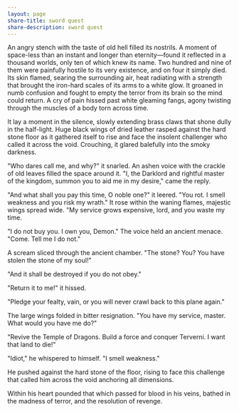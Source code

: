 ```yaml
---
layout: page
share-title: sword quest
share-description: sword quest
---
```

An angry stench with the taste of old hell filled its nostrils. A moment of space-less than an instant and longer than eternity—found it reflected in a thousand worlds, only ten of which knew its name. Two hundred and nine of them were painfully hostile to its very existence, and on four it simply died. Its skin flamed, searing the surrounding air, heat radiating with a strength that brought the iron-hard scales of its arms to a white glow. It groaned in numb confusion and fought to empty the terror from its brain so the mind could return. A cry of pain hissed past white gleaming fangs, agony twisting through the muscles of a body torn across time.

It lay a moment in the silence, slowly extending brass claws that shone dully in the half-light. Huge black wings of dried leather rasped against the hard stone floor as it gathered itself to rise and face the insolent challenger who called it across the void. Crouching, it glared balefully into the smoky darkness.

"Who dares call me, and why?" it snarled.
An ashen voice with the crackle of old leaves filled the space around it. "I, the Darklord and rightful master of the kingdom, summon you to aid me in my desire," came the reply.

"And what shall you pay this time, O noble one?" it leered. "You rot. I smell weakness and you risk my wrath." It rose within the waning flames, majestic wings spread wide. "My service grows expensive, lord, and you waste my time.

"I do not buy you. I own you, Demon." The voice held an ancient menace. "Come. Tell me I do not."

A scream sliced through the ancient chamber. "The stone? You? You have stolen the stone of my soul!"

"And it shall be destroyed if you do not obey."

"Return it to me!" it hissed.

"Pledge your fealty, vain, or you will never crawl back to this plane again."

The large wings folded in bitter resignation. "You have my service, master. What would you have me do?"

"Revive the Temple of Dragons. Build a force and conquer Terverni. I want that land to die!"

"Idiot," he whispered to himself. "I smell weakness."

He pushed against the hard stone of the floor, rising to face this challenge that called him across the void anchoring all dimensions.

Within his heart pounded that which passed for blood in his veins, bathed in the madness of terror, and the resolution of revenge.

